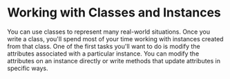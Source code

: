 # Working with Classes and Instances

You can use classes to represent many real-world situations.
Once you write a class, you'll spend most of your time working
with instances created from that class. One of the first tasks
you'll want to do is modify the attributes associated with a particular instance.
You can modify the attributes on an instance directly or write methods that
update attributes in specific ways.